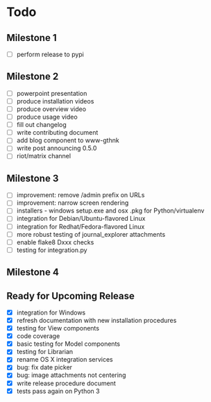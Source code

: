 # Todo

## Milestone 1

- [ ] perform release to pypi

## Milestone 2

- [ ] powerpoint presentation
- [ ] produce installation videos
- [ ] produce overview video
- [ ] produce usage video
- [ ] fill out changelog
- [ ] write contributing document
- [ ] add blog component to www-gthnk
- [ ] write post announcing 0.5.0
- [ ] riot/matrix channel

## Milestone 3

- [ ] improvement: remove /admin prefix on URLs
- [ ] improvement: narrow screen rendering
- [ ] installers - windows setup.exe and osx .pkg for Python/virtualenv
- [ ] integration for Debian/Ubuntu-flavored Linux
- [ ] integration for Redhat/Fedora-flavored Linux
- [ ] more robust testing of journal_explorer attachments
- [ ] enable flake8 Dxxx checks
- [ ] testing for integration.py

## Milestone 4

## Ready for Upcoming Release

- [x] integration for Windows
- [x] refresh documentation with new installation procedures
- [x] testing for View components
- [x] code coverage
- [x] basic testing for Model components
- [x] testing for Librarian
- [x] rename OS X integration services
- [x] bug: fix date picker
- [x] bug: image attachments not centering
- [x] write release procedure document
- [x] tests pass again on Python 3
